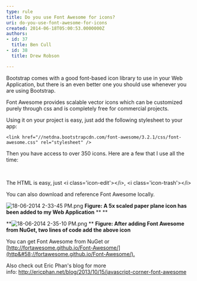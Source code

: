 ```yaml
---
type: rule
title: Do you use Font Awesome for icons?
uri: do-you-use-font-awesome-for-icons
created: 2014-06-18T05:00:53.0000000Z
authors:
- id: 37
  title: Ben Cull
- id: 38
  title: Drew Robson

---
```


 ​​Bootstrap comes with a good font-based icon library to use in your Web Application, but there is an even better one you should use whenever you are using Bootstrap.​   ​​​






Font Awesome provides scalable vector icons which can be customized purely through css and is completely free for commercial projects.

Using it on your project is easy, just add the following stylesheet to your app:


```
<link href="//netdna.bootstrapcdn.com/font-awesome/3.2.1/css/font-awesome.css" rel="stylesheet" />​
```


​Then you have access to over 350 icons. Here are a few that I use all the time: ​

​​​​

​​​The HTML is easy, just &lt;i class='icon-edit'&gt;&lt;/i&gt;, &lt;i class='icon-trash'&gt;&lt;/i&gt;



You can also download and reference Font Awesome locally.

![18-06-2014 2-33-45 PM.png](/WebSites/RulesToBetterUIBootstrap/PublishingImages/Pages/Do-you-use-Font-Awesome-with-Bootstrap/18-06-2014%202-33-45%20PM.png)
**Figure: A 5x scaled paper plane icon has been added to my Web Application**
**
**

**![18-06-2014 2-35-10 PM.png](/WebSites/RulesToBetterUIBootstrap/PublishingImages/Pages/Do-you-use-Font-Awesome-with-Bootstrap/18-06-2014%202-35-10%20PM.png)
**
**Figure: After adding Font Awesome from NuGet, two lines of code add the above icon​**



You can get Font Awesome from NuGet or [http://fortawesome.github.io/Font-Awesome/](http&#58;//fortawesome.github.io/Font-Awesome/).​

Also check out Eric Phan's blog for more info: http://ericphan.net/blog/2013/10/15/javascript-corner-font-awesome​​




